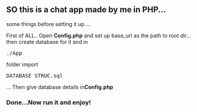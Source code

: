 <h2>SO this is a chat app made by me in PHP...</h2>
some things before setting it up ...

First of ALL.. Open <b>Config.php</b> and set up base_url as the path to root dir...
then create database for it and in <pre>./App</pre> folder import <pre>DATABASE_STRUC.sql</pre>...
Then give database details in<b>Config.php</b>
<h3>Done...Now run it and enjoy!</h3>
